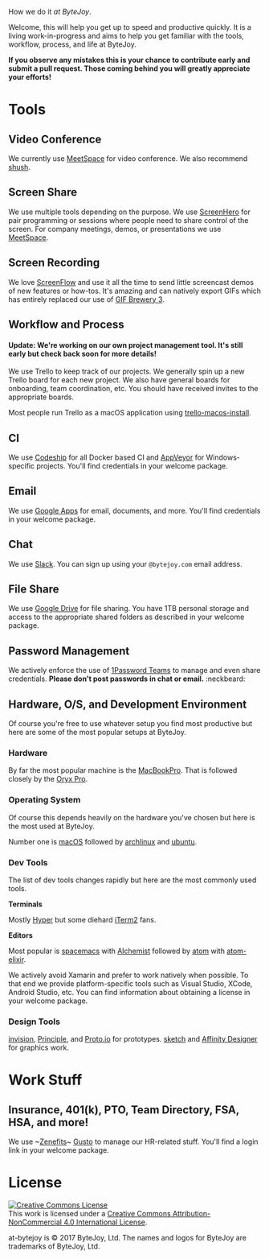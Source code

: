 How we do it *at ByteJoy*.

Welcome, this will help you get up to speed and productive quickly. It is a living work-in-progress and aims to help you get familiar with the tools, workflow, process, and life at ByteJoy. 

**If you observe any mistakes this is your chance to contribute early and submit a pull request. Those coming behind you will greatly appreciate your efforts!**

# Tools

## Video Conference

We currently use [MeetSpace](http://www.meetspaceapp.com/) for video conference. We also recommend [shush](http://mizage.com/shush/).

## Screen Share

We use multiple tools depending on the purpose. We use [ScreenHero]() for pair programming or sessions where people need to share control of the screen. For company meetings, demos, or presentations we use [MeetSpace](http://www.meetspaceapp.com/).

## Screen Recording

We love [ScreenFlow](http://www.telestream.net/screenflow/) and use it all the time to send little screencast demos of new features or how-tos. It's amazing and can natively export GIFs which has entirely replaced our use of [GIF Brewery 3](http://gifbrewery.com/).

## Workflow and Process

#### Update: We're working on our own project management tool. It's still early but check back soon for more details!

We use Trello to keep track of our projects. We generally spin up a new Trello board for each new project. We also have general boards for onboarding, team coordination, etc. You should have received invites to the appropriate boards.

Most people run Trello as a macOS application using [trello-macos-install](https://github.com/bytejoyhq/trello-macos-install).

## CI

We use [Codeship](https://codeship.com/) for all Docker based CI and [AppVeyor](https://www.appveyor.com/) for Windows-specific projects. You'll find credentials in your welcome package.

## Email

We use [Google Apps](https://apps.google.com/) for email, documents, and more. You'll find credentials in your welcome package.

## Chat

We use [Slack](https://bytejoy.slack.com). You can sign up using your `@bytejoy.com` email address.

## File Share

We use [Google Drive](https://drive.google.com) for file sharing. You have 1TB personal storage and access to the appropriate shared folders as described in your welcome package.

## Password Management

We actively enforce the use of [1Password Teams](https://1password.com/teams/) to manage and even share credentials. **Please don't post passwords in chat or email.** :neckbeard:

## Hardware, O/S, and Development Environment

Of course you're free to use whatever setup you find most productive but here are some of the most popular setups at ByteJoy.

### Hardware

By far the most popular machine is the [MacBookPro](http://www.apple.com/macbook-pro/). That is followed closely by the [Oryx Pro](https://system76.com/laptops/oryx).

### Operating System

Of course this depends heavily on the hardware you've chosen but here is the most used at ByteJoy.

Number one is [macOS](http://www.apple.com/macos) followed by [archlinux](https://www.archlinux.org/) and [ubuntu](http://www.ubuntu.com/desktop).

### Dev Tools

The list of dev tools changes rapidly but here are the most commonly used tools.

**Terminals**

Mostly [Hyper](https://hyper.is/) but some diehard [iTerm2](https://www.iterm2.com/) fans.

**Editors**

Most popular is [spacemacs](https://github.com/syl20bnr/spacemacs/) with [Alchemist](http://www.alchemist-elixir.org/) followed by [atom](http://atom.io) with [atom-elixir](https://github.com/msaraiva/atom-elixir).

We actively avoid Xamarin and prefer to work natively when possible. To that end we provide platform-specific tools such as Visual Studio, XCode, Android Studio, etc. You can find information about obtaining a license in your welcome package.

### Design Tools

[invision](https://www.invisionapp.com/), [Principle](http://principleformac.com/), and [Proto.io](https://proto.io/) for prototypes. [sketch](https://www.sketchapp.com/) and [Affinity Designer](https://affinity.serif.com/en-us/designer/) for graphics work.

# Work Stuff

## Insurance, 401(k), PTO, Team Directory, FSA, HSA, and more!

We use ~[Zenefits](https://www.zenefits.com)~ [Gusto](https://gusto.com/) to manage our HR-related stuff. You'll find a login link in your welcome package.

# License

<a rel="license" href="http://creativecommons.org/licenses/by-nc/4.0/"><img alt="Creative Commons License" style="border-width:0" src="https://i.creativecommons.org/l/by-nc/4.0/88x31.png" /></a><br />This work is licensed under a <a rel="license" href="http://creativecommons.org/licenses/by-nc/4.0/">Creative Commons Attribution-NonCommercial 4.0 International License</a>.

at-bytejoy is © 2017 ByteJoy, Ltd. The names and logos for ByteJoy are trademarks of ByteJoy, Ltd.
